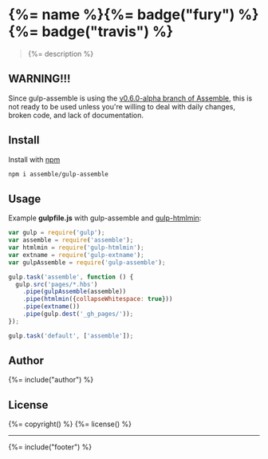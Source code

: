 # {%= name %}{%= badge("fury") %}{%= badge("travis") %}

> {%= description %}

## WARNING!!!

Since gulp-assemble is using the [v0.6.0-alpha branch of Assemble](https://github.com/assemble/assemble/tree/v0.6.0), this is not ready to be used unless you're willing to deal with daily changes, broken code, and lack of documentation.

## Install

Install with [npm](npmjs.org)

```bash
npm i assemble/gulp-assemble
```

## Usage

Example **gulpfile.js** with gulp-assemble and [gulp-htmlmin](https://github.com/jonschlinkert/gulp-htmlmin):

```javascript
var gulp = require('gulp');
var assemble = require('assemble');
var htmlmin = require('gulp-htmlmin');
var extname = require('gulp-extname');
var gulpAssemble = require('gulp-assemble');

gulp.task('assemble', function () {
  gulp.src('pages/*.hbs')
    .pipe(gulpAssemble(assemble))
    .pipe(htmlmin({collapseWhitespace: true}))
    .pipe(extname())
    .pipe(gulp.dest('_gh_pages/'));
});

gulp.task('default', ['assemble']);
```

## Author
{%= include("author") %}

## License
{%= copyright() %}
{%= license() %}

***

{%= include("footer") %}
